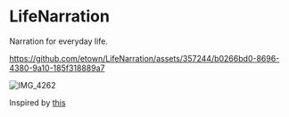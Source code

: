 # LifeNarration
Narration for everyday life. 


https://github.com/etown/LifeNarration/assets/357244/b0266bd0-8696-4380-9a10-185f318889a7



![IMG_4262](https://github.com/etown/LifeNarration/assets/357244/97549f22-3d9c-4ba8-904e-2eec3411d2a8)

Inspired by [this](https://twitter.com/geepytee/status/1721705524176257296)
